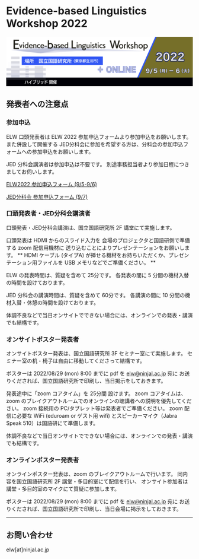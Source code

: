 # Evidence-based Linguistics Workshop 2022
![ELW_LOGO.png](ELW_LOGO.png)

## 発表者への注意点

### 参加申込

ELW 口頭発表者は ELW 2022 参加申込フォームより参加申込をお願いします。
また併設して開催する JED分科会に参加を希望する方は、分科会の参加申込フォームへの参加申込をお願いします。

JED 分科会講演者は参加申込は不要です。
別途事務担当者より参加日程につきましてお伺いします。

[ELW2022 参加申込フォーム (9/5-9/6)]()

[JED分科会 参加申込フォーム (9/7)]()

### 口頭発表者・JED分科会講演者

口頭発表・JED分科会講演は、国立国語研究所 2F 講堂にて実施します。

口頭発表は HDMI からのスライド入力を
会場のプロジェクタと国語研側で準備する zoom 配信用機材に
送り込むことによりプレゼンテーションをお願いします。
** HDMI ケーブル (タイプA) が挿せる機材をお持ちいただくか、プレゼンテーション用ファイルを USB メモリなどでご準備ください。 **

ELW の発表時間は、質疑を含めて 25分です。
各発表の間に 5 分間の機材入替の時間を設けております。

JED 分科会の講演時間は、質疑を含めて 60分です。
各講演の間に 10 分間の機材入替・休憩の時間を設けております。

体調不良などで当日オンサイトでできない場合には、オンラインでの発表・講演でも結構です。

### オンサイトポスター発表者

オンサイトポスター発表は、国立国語研究所 3F セミナー室にて実施します。
セミナー室の机・椅子は自由に移動してくださって結構です。

ポスターは 2022/08/29 (mon) 8:00 までに pdf を elw@ninjal.ac.jp 宛に
お送りくだされば、国立国語研究所で印刷し、当日掲示をしておきます。

発表途中に「zoom コアタイム」を 25分間 設けます。
zoom コアタイムは、zoom のブレイクアウトルームでのオンラインの聴講者への説明を優先してください。
zoom 接続用の PC/タブレット等は発表者でご準備ください。
zoom 配信に必要な WiFi (eduroam or ゲスト用 wifi) とスピーカーマイク（Jabra Speak 510）は国語研にて準備します。

体調不良などで当日オンサイトでできない場合には、オンラインでの発表・講演でも結構です。

### オンラインポスター発表者

オンラインポスター発表は、zoom のブレイクアウトルームで行います。
同内容を国立国語研究所 2F 講堂・多目的室にて配信を行い、
オンサイト参加者は講堂・多目的室のマイクにて質疑に参加します。

ポスターは 2022/08/29 (mon) 8:00 までに pdf を elw@ninjal.ac.jp 宛に
お送りくだされば、国立国語研究所で印刷し、当日会場に掲示をしておきます。

---

## お問い合わせ

elw[at]ninjal.ac.jp
